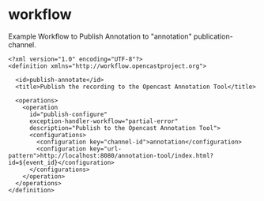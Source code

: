 # workflow

Example Workflow to Publish Annotation to "annotation" publication-channel.

    <?xml version="1.0" encoding="UTF-8"?>
    <definition xmlns="http://workflow.opencastproject.org">

      <id>publish-annotate</id>
      <title>Publish the recording to the Opencast Annotation Tool</title>

      <operations>
        <operation
          id="publish-configure"
          exception-handler-workflow="partial-error"
          description="Publish to the Opencast Annotation Tool">
          <configurations>
            <configuration key="channel-id">annotation</configuration>
            <configuration key="url-pattern">http://localhost:8080/annotation-tool/index.html?id=${event_id}</configuration>
          </configurations>
        </operation>
      </operations>
    </definition>
